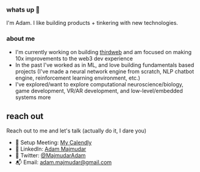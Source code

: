 ### whats up 👋

I'm Adam. I like building products + tinkering with new technologies.

### about me
- I'm currently working on building [thirdweb](https://github.com/thirdweb-dev) and am focused on making 10x improvements to the web3 dev experience
- In the past I've worked as in ML, and love building fundamentals based projects (I've made a neural network engine from scratch, NLP chatbot engine, reinforcement learning environment, etc.)
- I've explored/want to explore computational neuroscience/biology, game development, VR/AR development, and low-level/embedded systems more

## reach out
Reach out to me and let's talk (actually do it, I dare you)
- 🧳 Setup Meeting: [My Calendly](https://calendly.com/adam-maj)
- 🌱 LinkedIn: [Adam Majmudar](https://www.linkedin.com/in/adam-majmudar-24b596194/)
- 🦩 Twitter: [@MajmudarAdam](https://twitter.com/MajmudarAdam)
- 📬 Email: [adam.majmudar@gmail.com](mailto:adam.majmudar@gmail.com)
